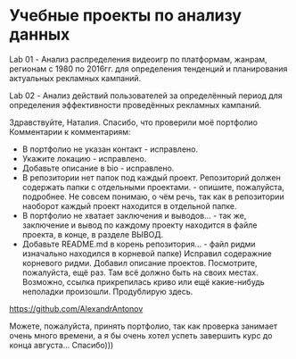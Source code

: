 # Учебные проекты по анализу данных

Lab 01 - Анализ распределения видеоигр по платформам, жанрам, регионам с 1980 по 2016гг. для определения тенденций и планирования актуальных рекламных кампаний.

Lab 02 - Анализ действий пользователей за определённый период для определения эффективности проведённых рекламных кампаний.

Здравствуйте, Наталия.
Спасибо, что проверили моё портфолио
Комментарии к комментариям:
- В портфолио не указан контакт - исправлено.
- Укажите локацию - исправлено.
- Добавьте описание в bio - исправлено.
- В репозитории нет папок под каждый проект. Репозиторий должен содержать папки с отдельными проектами. - опишите, пожалуйста, подробнее. Не совсем понимаю, о чём речь, так как в репозитории наоборот каждый проект находится в отдельной папке.
- В портфолио не хватает заключения и выводов... - так же, заключение и вывод по каждому проекту находится в файле проекта, в конце, в разделе ВЫВОД. 
- Добавьте README.md в корень репозитория... - файл ридми изначально находился в корневой папке)
Исправил содеражние корневого ридми. Добавил описание проектов.
Посмотрите, пожалуйста, ещё раз. Там всё должно быть на своих местах. Возможно, ссылка прикрепилась криво или ещё какие-нибудь неполадки произошли. Продублирую здесь.

https://github.com/AlexandrAntonov

Можете, пожалуйста, принять портфолио, так как проверка занимает очень много времени, а я бы очень хотел успеть завершить курс до конца августа... Спасибо)))